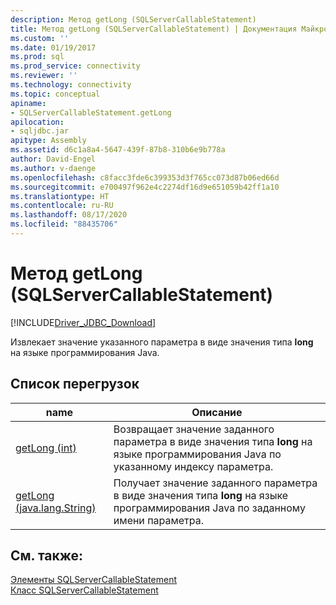 ```yaml
---
description: Метод getLong (SQLServerCallableStatement)
title: Метод getLong (SQLServerCallableStatement) | Документация Майкрософт
ms.custom: ''
ms.date: 01/19/2017
ms.prod: sql
ms.prod_service: connectivity
ms.reviewer: ''
ms.technology: connectivity
ms.topic: conceptual
apiname:
- SQLServerCallableStatement.getLong
apilocation:
- sqljdbc.jar
apitype: Assembly
ms.assetid: d6c1a8a4-5647-439f-87b8-310b6e9b778a
author: David-Engel
ms.author: v-daenge
ms.openlocfilehash: c8facc3fde6c399353d3f765cc073d87b06ed66d
ms.sourcegitcommit: e700497f962e4c2274df16d9e651059b42ff1a10
ms.translationtype: HT
ms.contentlocale: ru-RU
ms.lasthandoff: 08/17/2020
ms.locfileid: "88435706"
---
```

# <a name="getlong-method-sqlservercallablestatement"></a>Метод getLong (SQLServerCallableStatement)
[!INCLUDE[Driver_JDBC_Download](../../../includes/driver_jdbc_download.md)]

  Извлекает значение указанного параметра в виде значения типа **long** на языке программирования Java.  
  
## <a name="overload-list"></a>Список перегрузок  
  
|name|Описание|  
|----------|-----------------|  
|[getLong (int)](../../../connect/jdbc/reference/getlong-method-int.md)|Возвращает значение заданного параметра в виде значения типа **long** на языке программирования Java по указанному индексу параметра.|  
|[getLong (java.lang.String)](../../../connect/jdbc/reference/getlong-method-java-lang-string.md)|Получает значение заданного параметра в виде значения типа **long** на языке программирования Java по заданному имени параметра.|  
  
## <a name="see-also"></a>См. также:  
 [Элементы SQLServerCallableStatement](../../../connect/jdbc/reference/sqlservercallablestatement-members.md)   
 [Класс SQLServerCallableStatement](../../../connect/jdbc/reference/sqlservercallablestatement-class.md)  
  
  
